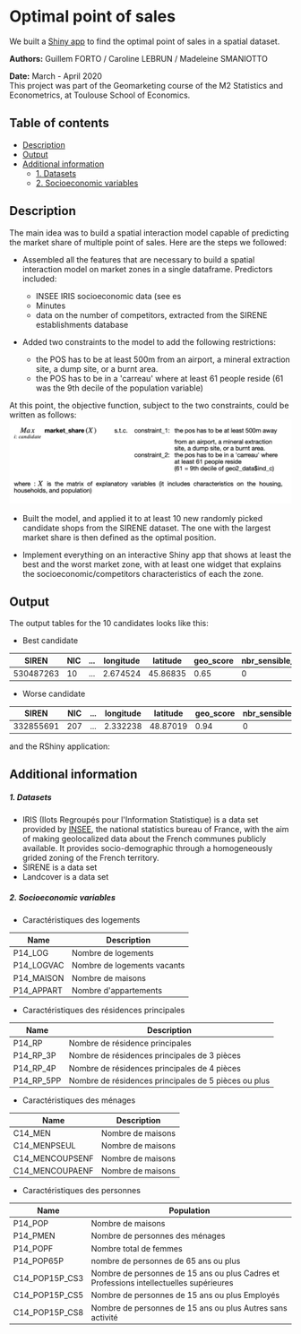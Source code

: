 # Optimal point of sales

We built a [Shiny app](https://shiny.rstudio.com) to find the optimal point of sales in a spatial dataset.

**Authors:** Guillem FORTO / Caroline LEBRUN / Madeleine SMANIOTTO

**Date:** March - April 2020<br>
This project was part of the Geomarketing course of the M2 Statistics and Econometrics, at Toulouse School of Economics.

## Table of contents
* [Description](#description)
* [Output](#output)
* [Additional information](#additional-information)
    * [1. Datasets](#1-datasets)
    * [2. Socioeconomic variables](#2-socioeconomic-variables)



## Description
The main idea was to build a spatial interaction model capable of predicting the market share of multiple point of sales. Here are the steps we followed:
- Assembled all the features that are necessary to build a spatial interaction model on market zones in a single dataframe. Predictors included:
    - INSEE IRIS socioeconomic data (see es
    - Minutes
    - data on the number of competitors, extracted from the SIRENE establishments database


- Added two constraints to the model to add the following restrictions:
    - the POS has to be at least 500m from an airport, a mineral extraction site, a dump site, or a burnt area.
    - the POS has to be in a 'carreau' where at least 61 people reside (61 was the 9th decile of the population variable)

At this point, the objective function, subject to the two constraints, could be written as follows:
![](objective_func.png "Objective function and its contraints")


- Built the model, and applied it to at least 10 new randomly picked candidate shops from the SIRENE dataset. The one with the largest market share is then defined as the optimal position.

- Implement everything on an interactive Shiny app that shows at least the best and the worst market zone, with at least one widget that explains the socioeconomic/competitors characteristics of each the zone.

## Output
The output tables for the 10 candidates looks like this:
- Best candidate

| SIREN | NIC | ... | longitude | latitude | geo_score | nbr_sensible_areas | second_constraint | sum_market | count_market |
| --- | --- | --- | --- | --- | --- | --- | --- | --- | --- |
| 530487263 | 10 | ... | 2.674524 | 45.86835 | 0.65 | 0 | TRUE | 2.705042 | 843 |

- Worse candidate

| SIREN | NIC | ... | longitude | latitude | geo_score | nbr_sensible_areas | second_constraint | sum_market | count_market |
| --- | --- | --- | --- | --- | --- | --- | --- | --- | --- |
| 332855691 | 207 | ... | 2.332238 | 48.87019 | 0.94 | 0 | TRUE | 0.2029933 | 578 |

and the RShiny application:


## Additional information
##### 1. Datasets
- IRIS (Ilots Regroupés pour l'Information Statistique) is a data set provided by [INSEE](https://www.insee.fr/fr/accueil), the national statistics bureau of France, with the aim of making geolocalized data about the French communes publicly available. It provides socio-demographic through a homogeneously grided zoning of the French territory.
- SIRENE is a data set
- Landcover is a data set


##### 2. Socioeconomic variables

- Caractéristiques des logements

| Name          | Description |
| ------------- |-------------|
| P14_LOG       | Nombre de logements |
| P14_LOGVAC    | Nombre de logements vacants |
| P14_MAISON    | Nombre de maisons |
| P14_APPART    | Nombre d'appartements |

- Caractéristiques des résidences principales

| Name          | Description |
| ------------- |-------------|
| P14_RP       | Nombre de résidence principales |
| P14_RP_3P       | Nombre de résidences principales de 3 pièces |
| P14_RP_4P       | Nombre de résidences principales de 4 pièces |
| P14_RP_5PP       | Nombre de résidences principales de 5 pièces ou plus |

- Caractéristiques des ménages

| Name          | Description |
| ------------- |-------------|
| C14_MEN       | Nombre de maisons |
| C14_MENPSEUL       | Nombre de maisons |
| C14_MENCOUPSENF       | Nombre de maisons |
| C14_MENCOUPAENF       | Nombre de maisons |

- Caractéristiques des personnes

| Name          | Population |
| ------------- |-------------|
| P14_POP       | Nombre de maisons |
| P14_PMEN       | Nombre de personnes des ménages |
| P14_POPF       | Nombre total de femmes |
| P14_POP65P       | nombre de personnes de 65 ans ou plus |
| C14_POP15P_CS3       | Nombre de personnes de 15 ans ou plus Cadres et Professions intellectuelles supérieures |
| C14_POP15P_CS5       | Nombre de personnes de 15 ans ou plus Employés |
| C14_POP15P_CS8       | Nombre de personnes de 15 ans ou plus Autres sans activité |
